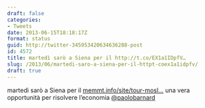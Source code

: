 ```yaml
---
draft: false
categories:
- Tweets
date: 2013-06-15T18:18:17Z
format: status
guid: http://twitter-345953420634636288-post
id: 4572
title: martedì sarò a Siena per il http://t.co/EX1a1IDpfV…
slug: /2013/06/martedi-saro-a-siena-per-il-httpt-coex1a1idpfv/
draft: true
---
```


martedì sarò a Siena per il [memmt.info/site/tour-mosl…](http://memmt.info/site/tour-mosler-barnard-giugno-2013/) una vera opportunità per risolvere l’economia [@paolobarnard](http://twitter.com/paolobarnard)
